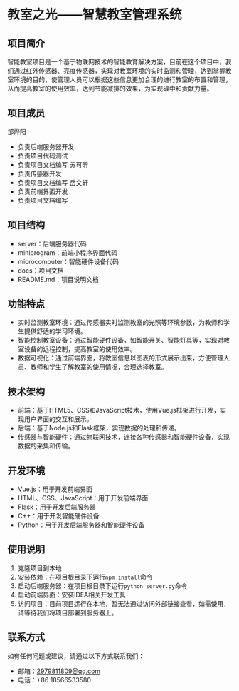 教室之光——智慧教室管理系统
====================

## 项目简介
智能教室项目是一个基于物联网技术的智能教育解决方案，目前在这个项目中，我们通过红外传感器、亮度传感器，实现对教室环境的实时监测和管理，达到掌握教室环境的目的，使管理人员可以根据这些信息更加合理的进行教室的布置和管理，从而提高教室的使用效率，达到节能减排的效果，为实现碳中和贡献力量。

## 项目成员

邹烨阳
- 负责后端服务器开发
- 负责项目代码测试
- 负责项目文档编写
苏可昕
- 负责传感器开发
- 负责项目文档编写
岳文轩
- 负责前端界面开发
- 负责项目文档编写

## 项目结构
- server：后端服务器代码
- miniprogram：前端小程序界面代码
- microcomputer：智能硬件设备代码
- docs：项目文档
- README.md：项目说明文档

## 功能特点
- 实时监测教室环境：通过传感器实时监测教室的光照等环境参数，为教师和学生提供舒适的学习环境。
- 智能控制教室设备：通过智能硬件设备，如智能开关、智能灯具等，实现对教室设备的远程控制，提高教室的使用效率。
- 数据可视化：通过前端界面，将教室信息以图表的形式展示出来，方便管理人员、教师和学生了解教室的使用情况，合理选择教室。

## 技术架构
- 前端：基于HTML5、CSS和JavaScript技术，使用Vue.js框架进行开发，实现用户界面的交互和展示。
- 后端：基于Node.js和Flask框架，实现数据的处理和传递。
- 传感器与智能硬件：通过物联网技术，连接各种传感器和智能硬件设备，实现数据的采集和传输。

## 开发环境
- Vue.js：用于开发前端界面
- HTML、CSS、JavaScript：用于开发前端界面
- Flask：用于开发后端服务器
- C++：用于开发智能硬件设备
- Python：用于开发后端服务器和智能硬件设备

## 使用说明
1. 克隆项目到本地
2. 安装依赖：在项目根目录下运行`npm install`命令
3. 启动后端服务器：在项目根目录下运行`python server.py`命令
4. 启动前端界面：安装IDEA相关开发工具
5. 访问项目：目前项目运行在本地，暂无法通过访问外部链接查看，如需使用，请等待我们将项目部署到服务器上。

## 联系方式
如有任何问题或建议，请通过以下方式联系我们：
- 邮箱：2979811809@qq.com
- 电话：+86 18566533580